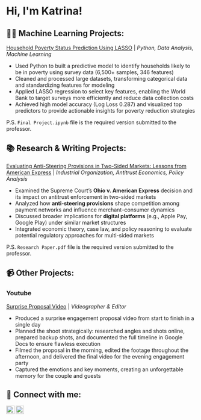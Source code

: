 <h1>Hi, I'm Katrina! </h1>

<h2>👩‍💻 Machine Learning Projects:</h2>

[Household Poverty Status Prediction Using LASSO](https://github.com/xinhuikatrinakuo/WorldBankLASSOProject) | _Python, Data Analysis, Machine Learning_
<br>
- Used Python to built a predictive model to identify households likely to be in poverty using survey data (6,500+ samples, 346 features)
- Cleaned and processed large datasets, transforming categorical data and standardizing features for modeling
- Applied LASSO regression to select key features, enabling the World Bank to target surveys more efficiently and reduce data collection costs
- Achieved high model accuracy (Log Loss 0.287) and visualized top predictors to provide actionable insights for poverty reduction strategies

P.S. `Final Project.ipynb` file is the required version submitted to the professor.

<h2>📚 Research & Writing Projects:</h2>

[Evaluating Anti-Steering Provisions in Two-Sided Markets: Lessons from American Express](https://github.com/xinhuikatrinakuo/amex-anti-steering-paper) | _Industrial Organization, Antitrust Economics, Policy Analysis_
<br>
- Examined the Supreme Court’s **Ohio v. American Express** decision and its impact on antitrust enforcement in two-sided markets  
- Analyzed how **anti-steering provisions** shape competition among payment networks and influence merchant–consumer dynamics  
- Discussed broader implications for **digital platforms** (e.g., Apple Pay, Google Play) under similar market structures  
- Integrated economic theory, case law, and policy reasoning to evaluate potential regulatory approaches for multi-sided markets  

P.S. `Research Paper.pdf` file is the required version submitted to the professor.

<h2> 📹 Other Projects:</h2>

<h3>Youtube</h3>

[Surprise Proposal Video](https://github.com/xinhuikatrinakuo/proposalvideo) | _Videographer & Editor_

- Produced a surprise engagement proposal video from start to finish in a single day
- Planned the shoot strategically: researched angles and shots online, prepared backup shots, and documented the full timeline in Google Docs to ensure flawless execution
- Filmed the proposal in the morning, edited the footage throughout the afternoon, and delivered the final video for the evening engagement party
- Captured the emotions and key moments, creating an unforgettable memory for the couple and guests

<h2> 🤳 Connect with me:</h2>

[<img align="left" alt="JoshMadakor | LinkedIn" width="22px" src="https://cdn.jsdelivr.net/npm/simple-icons@v3/icons/linkedin.svg" />][linkedin]
[<img align="left" alt="JoshMadakor | Instagram" width="22px" src="https://cdn.jsdelivr.net/npm/simple-icons@v3/icons/instagram.svg" />][instagram]

[linkedin]: https://www.linkedin.com/in/xinhuikatrinakuo/
[instagram]: https://www.instagram.com/xh_ktna/
